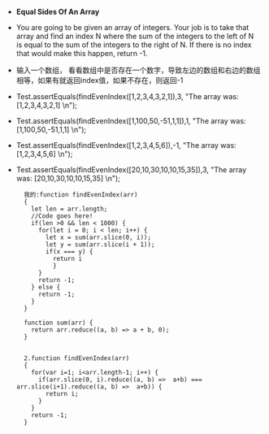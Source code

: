 
- **Equal Sides Of An Array**
- You are going to be given an array of integers. Your job is to take that array and find an index N where the sum of the integers to the left of N is equal to the sum of the integers to the right of N. 
If there is no index that would make this happen, return -1.
- 输入一个数组， 看看数组中是否存在一个数字，导致左边的数组和右边的数组相等，如果有就返回index值，如果不存在，则返回-1
- Test.assertEquals(findEvenIndex([1,2,3,4,3,2,1]),3, "The array was: [1,2,3,4,3,2,1] \n");
- Test.assertEquals(findEvenIndex([1,100,50,-51,1,1]),1, "The array was: [1,100,50,-51,1,1] \n");
- Test.assertEquals(findEvenIndex([1,2,3,4,5,6]),-1, "The array was: [1,2,3,4,5,6] \n");
- Test.assertEquals(findEvenIndex([20,10,30,10,10,15,35]),3, "The array was: [20,10,30,10,10,15,35] \n");



		我的:function findEvenIndex(arr)
		{ 
		  let len = arr.length;
		  //Code goes here!
		  if(len >0 && len < 1000) {
		    for(let i = 0; i < len; i++) {
		      let x = sum(arr.slice(0, i));
		      let y = sum(arr.slice(i + 1));
		      if(x === y) {
		        return i
		        }
		    }
		    return -1;
		  } else {
		    return -1;
		  }
		}
		
		function sum(arr) {
		  return arr.reduce((a, b) => a + b, 0);
		}

		
		2.function findEvenIndex(arr)
		{
		  for(var i=1; i<arr.length-1; i++) {
		    if(arr.slice(0, i).reduce((a, b) =>  a+b) === arr.slice(i+1).reduce((a, b) =>  a+b)) {
		      return i;
		    }
		  }
		  return -1;
		}
